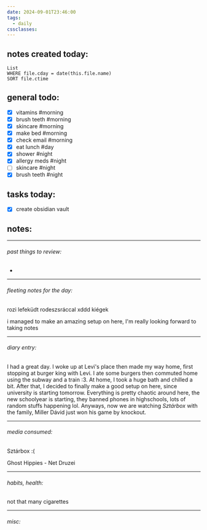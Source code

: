 ```yaml
---
date: 2024-09-01T23:46:00
tags:
  - daily
cssclasses:
---
```


## **notes created today:**
```dataview
List
WHERE file.cday = date(this.file.name)
SORT file.ctime
```
## **general todo:**
- [x] vitamins #morning
- [x] brush teeth #morning
- [x] skincare #morning
- [x] make bed #morning
- [x] check email #morning
- [x] eat lunch #day
- [x] shower #night
- [x] allergy meds #night
- [ ] skincare #night
- [x] brush teeth #night

## **tasks today:**
- [x] create obsidian vault


## **notes:**
_____
###### past things to review:

-

---------
###### fleeting notes for the day:

rozi lefeküdt rodeszsráccal xddd
kiégek

i managed to make an amazing setup on here, I'm really looking forward to taking notes


_____
###### diary entry:

I had a great day. I woke up at Levi's place then made my way home, first stopping at burger king with Levi. I ate some burgers then commuted home using the subway and a train :3. At home, I took a huge bath and chilled a bit. After that, I decided to finally make a good setup on here, since university is starting tomorrow.
Everything is pretty chaotic around here, the new schoolyear is starting, they banned phones in highschools, lots of random stuffs happening lol.
Anyways, now we are watching *Sztárbox* with the family, Miller Dávid just won his game by knockout.



____
###### media consumed:
Sztárbox :(

Ghost Hippies - Net Druzei


____
###### habits, health:

not that many cigarettes



_____
###### misc:
